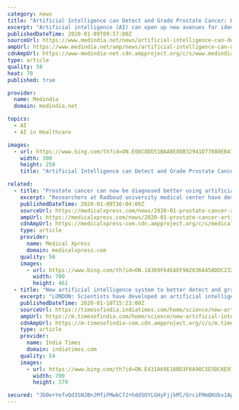 ```yaml
---
category: news
title: "Artificial Intelligence can Detect and Grade Prostate Cancer: Here’s How"
excerpt: "Artificial intelligence (AI) can open up new avenues for identifying and grading ... In addition, a randomized study starting in 2020 will examine how the AI-model may be implemented in Sweden's health care system. \"AI-based evaluation of prostate cancer biopsies could revolutionize future health care,\" says Henrik Grönberg, professor in ..."
publishedDateTime: 2020-01-09T09:57:00Z
sourceUrl: https://www.medindia.net/news/artificial-intelligence-can-detect-and-grade-prostate-cancer-heres-how-192480-1.htm
ampUrl: https://www.medindia.net/amp/news/artificial-intelligence-can-detect-and-grade-prostate-cancer-heres-how-192480-1.htm
cdnAmpUrl: https://www-medindia-net.cdn.ampproject.org/c/s/www.medindia.net/amp/news/artificial-intelligence-can-detect-and-grade-prostate-cancer-heres-how-192480-1.htm
type: article
quality: 58
heat: 78
published: true

provider:
  name: Medindia
  domain: medindia.net

topics:
  - AI
  - AI in Healthcare

images:
  - url: https://www.bing.com/th?id=ON.E08C8DD51BAABE8DB32941D77080EB41
    width: 300
    height: 250
    title: "Artificial Intelligence can Detect and Grade Prostate Cancer: Here’s How"

related:
  - title: "Prostate cancer can now be diagnosed better using artificial intelligence"
    excerpt: "Researchers at Radboud university medical center have developed a 'deep learning' system that is better than most pathologists at determining the aggressiveness of prostate cancer. The AI system, which uses tissue samples to arrive at its diagnosis, taught itself to identify prostate cancer based on data from over 1200 patients. The Radboud ..."
    publishedDateTime: 2020-01-09T16:04:00Z
    sourceUrl: https://medicalxpress.com/news/2020-01-prostate-cancer-artificial-intelligence.html
    ampUrl: https://medicalxpress.com/news/2020-01-prostate-cancer-artificial-intelligence.amp
    cdnAmpUrl: https://medicalxpress-com.cdn.ampproject.org/c/s/medicalxpress.com/news/2020-01-prostate-cancer-artificial-intelligence.amp
    type: article
    provider:
      name: Medical Xpress
      domain: medicalxpress.com
    quality: 56
    images:
      - url: https://www.bing.com/th?id=ON.1A369F64EAEF9A2636A45ADDC232AFC5
        width: 700
        height: 461
  - title: "New artificial intelligence system to better detect and grade prostate cancer"
    excerpt: "LONDON: Scientists have developed an artificial intelligence (AI) based method that is as good at identifying and grading prostate cancer as world-leading uro-pathologists. The AI-system has the potential to solve one of the bottlenecks in today's prostate cancer histopathology by providing more accurate diagnosis and better treatment decisions ..."
    publishedDateTime: 2020-01-10T15:23:00Z
    sourceUrl: https://timesofindia.indiatimes.com/home/science/new-artificial-intelligence-system-to-better-detect-and-grade-prostate-cancer/articleshow/73191807.cms
    ampUrl: https://m.timesofindia.com/home/science/new-artificial-intelligence-system-to-better-detect-and-grade-prostate-cancer/amp_articleshow/73191807.cms
    cdnAmpUrl: https://m-timesofindia-com.cdn.ampproject.org/c/s/m.timesofindia.com/home/science/new-artificial-intelligence-system-to-better-detect-and-grade-prostate-cancer/amp_articleshow/73191807.cms
    type: article
    provider:
      name: India Times
      domain: indiatimes.com
    quality: 54
    images:
      - url: https://www.bing.com/th?id=ON.E431A69E16BD3F6A90C5E5DC6E917FCE
        width: 700
        height: 379

secured: "JbOe+YefvQd3SNJBnJMfiFMwkCf2+hddSOYLGHyFjjkMl/GrciFMmQKUbx1Ap2aifKTNJhUTxQBmNvkFR8kw3HSdpDjS+FWK4T1gsoqXuiaUQhuEUTXYI8sZaniSIQTaVVSnJ5L8H0p0OtkZ/zLotLav6RS+dNfGv/3FVc1pZFE5FkYx0FQXukLVJ0AY3Wd7EG/SheB/F1npA/wLWYn8nVefGHC2RyiahIc9v6cEQdBY680ttX8SnoBKTx43fKEta8ajpkskk105DX65DBA60g==;2cRGfiDMvF10mmq53BsM0Q=="
---
```


